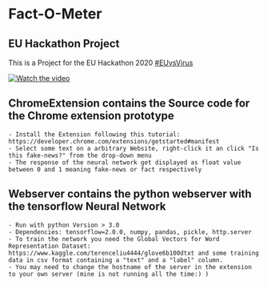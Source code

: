 # Fact-O-Meter



## EU Hackathon Project
This is a Project for the EU Hackathon 2020 [#EUvsVirus](http://euvsvirus.org)

[![Watch the video](https://i.imgur.com/Ttz3xWE.png)](https://www.youtube.com/watch?v=Ljxojs-r_yU)

## ChromeExtension contains the Source code for the Chrome extension prototype
    - Install the Extension following this tutorial: https://developer.chrome.com/extensions/getstarted#manifest
    - Select some text on a arbitrary Website, right-click it an click "Is this fake-news?" from the drop-down menu
    - The response of the neural network get displayed as float value between 0 and 1 meaning fake-news or fact respectively
## Webserver contains the python webserver with the tensorflow Neural Network
    - Run with python Version > 3.0
    - Dependencies: tensorflow=2.0.0, numpy, pandas, pickle, http.server
    - To train the network you need the Global Vectors for Word Representation Dataset: https://www.kaggle.com/terenceliu4444/glove6b100dtxt and some training data in csv format containing a "text" and a "label" column.
    - You may need to change the hostname of the server in the extension to your own server (mine is not running all the time:) )
    
